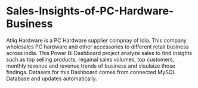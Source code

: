 # Sales-Insights-of-PC-Hardware-Business

Atliq Hardware is a PC Hardware supplier compnay of Idia. This company wholesales PC hardware and other accessories to different retail business across india.
This Power Bi Dashboard project analyze sales to find insights such as top selling products, regainal sales volumes, top customers, monthly revenue and revenue trends of business and visulaize those findings. Datasets for this Dashboard comes from connected MySQL Database and updates automatically.
